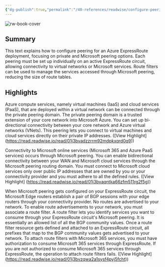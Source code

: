 ```yaml
---
{"dg-publish":true,"permalink":"/40-references/readwise/configure-peering-for-an-express-route-deployment-training/","tags":["rw/articles"]}
---
```


![rw-book-cover](https://learn.microsoft.com/en-us/media/open-graph-image.png)

## Summary

This text explains how to configure peering for an Azure ExpressRoute deployment, focusing on private and Microsoft peering options. Each peering must be set up individually on an active ExpressRoute circuit, allowing connectivity to virtual networks or Microsoft services. Route filters can be used to manage the services accessed through Microsoft peering, reducing the size of route tables.

## Highlights

Azure compute services, namely virtual machines (IaaS) and cloud services (PaaS), that are deployed within a virtual network can be connected through the private peering domain. The private peering domain is a trusted extension of your core network into Microsoft Azure. You can set up bi-directional connectivity between your core network and Azure virtual networks (VNets). This peering lets you connect to virtual machines and cloud services directly on their private IP addresses. ([View Highlight] (https://read.readwise.io/read/01j3bvadzzrrm92mdpkxqrd0q9))


Connectivity to Microsoft online services (Microsoft 365 and Azure PaaS services) occurs through Microsoft peering. You can enable bidirectional connectivity between your WAN and Microsoft cloud services through the Microsoft peering routing domain. You must connect to Microsoft cloud services only over public IP addresses that are owned by you or your connectivity provider and you must adhere to all the defined rules. ([View Highlight] (https://read.readwise.io/read/01j3bvaqntka66zfm511rg2f5g))


When Microsoft peering gets configured on your ExpressRoute circuit, the Microsoft Edge routers establish a pair of BGP sessions with your edge routers through your connectivity provider. No routes are advertised to your network. To enable route advertisements to your network, you must associate a route filter.
A route filter lets you identify services you want to consume through your ExpressRoute circuit's Microsoft peering. It is essentially an allowed list of all the BGP community values. Once a route filter resource gets defined and attached to an ExpressRoute circuit, all prefixes that map to the BGP community values gets advertised to your network.
To attach route filters with Microsoft 365 services, you must have authorization to consume Microsoft 365 services through ExpressRoute. If you are not authorized to consume Microsoft 365 services through ExpressRoute, the operation to attach route filters fails. ([View Highlight] (https://read.readwise.io/read/01j3bvzqwa2a1sysf4pyj5fcht))


